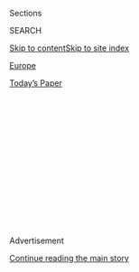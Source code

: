<div id="app">

<div>

<div>

<div>

<div class="NYTAppHideMasthead css-1q2w90k e1suatyy0">

<div class="section css-ui9rw0 e1suatyy2">

<div class="css-eph4ug er09x8g0">

<div class="css-6n7j50">

</div>

<span class="css-1dv1kvn">Sections</span>

<div class="css-10488qs">

<span class="css-1dv1kvn">SEARCH</span>

</div>

[Skip to content](#site-content)[Skip to site
index](#site-index)

</div>

<div id="masthead-section-label" class="css-1wr3we4 eaxe0e00">

[Europe](https://www.nytimes3xbfgragh.onion/section/world/europe)

</div>

<div class="css-10698na e1huz5gh0">

</div>

</div>

<div id="masthead-bar-one" class="section hasLinks css-15hmgas e1csuq9d3">

<div class="css-uqyvli e1csuq9d0">

</div>

<div class="css-1uqjmks e1csuq9d1">

</div>

<div class="css-9e9ivx">

[](https://myaccount.nytimes3xbfgragh.onion/auth/login?response_type=cookie&client_id=vi)

</div>

<div class="css-1bvtpon e1csuq9d2">

[Today’s
Paper](https://www.nytimes3xbfgragh.onion/section/todayspaper)

</div>

</div>

</div>

</div>

<div data-aria-hidden="false">

<div id="site-content" data-role="main">

<div>

<div class="css-1aor85t" style="opacity:0.000000001;z-index:-1;visibility:hidden">

<div class="css-1hqnpie">

<div class="css-epjblv">

<span class="css-17xtcya">[Europe](/section/world/europe)</span><span class="css-x15j1o">|</span><span class="css-fwqvlz">France
Brings 10 Children of French Jihadists Home From
Syria</span>

</div>

<div class="css-k008qs">

<div class="css-1iwv8en">

<span class="css-18z7m18"></span>

<div>

</div>

</div>

<span class="css-1n6z4y">https://nyti.ms/2CnIDpF</span>

<div class="css-1705lsu">

<div class="css-4xjgmj">

<div class="css-4skfbu" data-role="toolbar" data-aria-label="Social Media Share buttons, Save button, and Comments Panel with current comment count" data-testid="share-tools">

  - 
  - 
  - 
  - 
    
    <div class="css-6n7j50">
    
    </div>

  - 
  - 

</div>

</div>

</div>

</div>

</div>

</div>

<div id="NYT_TOP_BANNER_REGION" class="css-13pd83m">

</div>

<div id="top-wrapper" class="css-1sy8kpn">

<div id="top-slug" class="css-l9onyx">

Advertisement

</div>

[Continue reading the main
story](#after-top)

<div class="ad top-wrapper" style="text-align:center;height:100%;display:block;min-height:250px">

<div id="top" class="place-ad" data-position="top" data-size-key="top">

</div>

</div>

<div id="after-top">

</div>

</div>

<div>

<div id="sponsor-wrapper" class="css-1hyfx7x">

<div id="sponsor-slug" class="css-19vbshk">

Supported by

</div>

[Continue reading the main
story](#after-sponsor)

<div id="sponsor" class="ad sponsor-wrapper" style="text-align:center;height:100%;display:block">

</div>

<div id="after-sponsor">

</div>

</div>

<div class="css-186x18t">

</div>

<div class="css-1vkm6nb ehdk2mb0">

# France Brings 10 Children of French Jihadists Home From Syria

</div>

About 270 children of French citizens remain stuck in Syria, according
to rights groups, which argue that leaving them stranded in squalid
detention camps exposes them to illness and radicalization.

<div class="css-79elbk" data-testid="photoviewer-wrapper">

<div class="css-z3e15g" data-testid="photoviewer-wrapper-hidden">

</div>

<div class="css-1a48zt4 ehw59r15" data-testid="photoviewer-children">

![<span class="css-16f3y1r e13ogyst0" data-aria-hidden="true">Children
at the Kurdish-run Al Hol detention camp in northern Syria last
year.</span><span class="css-cnj6d5 e1z0qqy90" itemprop="copyrightHolder"><span class="css-1ly73wi e1tej78p0">Credit...</span><span><span>Ivor
Prickett for The New York
Times</span></span></span>](https://static01.graylady3jvrrxbe.onion/images/2020/06/22/world/22france-isis-kids/merlin_152756715_40dabb4d-a4a2-441c-beaa-d72204b57bea-articleLarge.jpg?quality=75&auto=webp&disable=upscale)

</div>

</div>

<div class="css-18e8msd">

<div class="css-vp77d3 epjyd6m0">

<div class="css-1baulvz">

By [<span class="css-1baulvz" itemprop="name">Constant
Méheut</span>](https://www.nytimes3xbfgragh.onion/by/constant-meheut)
and [<span class="css-1baulvz last-byline" itemprop="name">Ben
Hubbard</span>](https://www.nytimes3xbfgragh.onion/by/ben-hubbard)

</div>

</div>

  - June 22,
    2020

  - 
    
    <div class="css-4xjgmj">
    
    <div class="css-d8bdto" data-role="toolbar" data-aria-label="Social Media Share buttons, Save button, and Comments Panel with current comment count" data-testid="share-tools">
    
      - 
      - 
      - 
      - 
        
        <div class="css-6n7j50">
        
        </div>
    
      - 
      - 
    
    </div>
    
    </div>

</div>

</div>

<div class="section meteredContent css-1r7ky0e" name="articleBody" itemprop="articleBody">

<div class="css-1fanzo5 StoryBodyCompanionColumn">

<div class="css-53u6y8">

PARIS — France on Monday brought home 10 children of French jihadists
who had been stuck in sprawling detention camps in northeastern Syria
since at least the collapse of the Islamic State last year.

The French foreign ministry said it had decided on repatriation because
of “the situation of these particularly vulnerable young children.”
About 270 children of French citizens remain in Syria, according to
rights groups, which argue that this leaves the children at risk of
illness and radicalization.

About [900 children from Western
nations](https://www.nytimes3xbfgragh.onion/2020/05/31/world/middleeast/isis-children-syria-camps.html)
including France, Belgium, Canada and Australia are still stuck in the
camps, which sprung up to hold relatives of Islamic State fighters who
survived the battles with Kurdish-led fighters and a United States-led
military coalition aimed at destroying the so-called caliphate.

But since the jihadists [lost their final foothold in
Syria](https://www.nytimes3xbfgragh.onion/2019/03/23/world/middleeast/isis-syria-caliphate.html)
in March 2019, many Western nations have resisted calls from the
Kurdish-led forces that run the camps to repatriate their citizens,
saying they don’t want to bring home people who chose to join a
terrorist organization.

</div>

</div>

<div class="css-1fanzo5 StoryBodyCompanionColumn">

<div class="css-53u6y8">

Rights groups have pressed the governments to at least bring home their
citizens’ children, arguing that the minors did not choose to go to
Syria or, in many cases, were born there.

But only small numbers have been repatriated, many because they were
orphans or because they needed lifesaving medical care not available in
Syria.

</div>

</div>

<div class="css-79elbk" data-testid="photoviewer-wrapper">

<div class="css-z3e15g" data-testid="photoviewer-wrapper-hidden">

</div>

<div class="css-1a48zt4 ehw59r15" data-testid="photoviewer-children">

![<span class="css-16f3y1r e13ogyst0" data-aria-hidden="true">A woman
carrying an injured child in a section of the Al Hol camp where
foreigners are
held.</span><span class="css-cnj6d5 e1z0qqy90" itemprop="copyrightHolder"><span class="css-1ly73wi e1tej78p0">Credit...</span><span>Ivor
Prickett for The New York
Times</span></span>](https://static01.graylady3jvrrxbe.onion/images/2020/06/22/world/22france-isis-kids4/merlin_152756379_4c3a119c-dbb2-4f24-9799-bb4601cd5beb-articleLarge.jpg?quality=75&auto=webp&disable=upscale)

</div>

</div>

<div class="css-1fanzo5 StoryBodyCompanionColumn">

<div class="css-53u6y8">

The French foreign ministry announced the arrival of the 10 children in
a statement on Monday, saying they were handed over to judicial
authorities and were under medical supervision and being cared for by
social services.

The statement gave no further information about the children, but
lawyers representing their relatives said they included three orphans
and seven other children from two mothers who had agreed to give up
custody so their children could travel to France.

</div>

</div>

<div class="css-1fanzo5 StoryBodyCompanionColumn">

<div class="css-53u6y8">

The repatriated children included two brothers and the twin sister of
Taymia, a [7-year-old French
girl](https://www.nytimes3xbfgragh.onion/2020/05/31/world/middleeast/isis-children-syria-camps.html)
who suffered from a double heart defect and was flown to France in April
for urgent medical care after her health had deteriorated.

In a phone interview last month from [the sprawling Al Hol
camp](https://www.nytimes3xbfgragh.onion/2019/03/29/world/middleeast/isis-syria-women-children.html)
where the family was stuck in Syria, Taymia’s mother said she had grown
so worried about the potential for
[radicalization](https://www.nytimes3xbfgragh.onion/2019/09/03/world/middleeast/isis-alhol-camp-syria.html)
in the camp that she had agreed to allow all of her children to leave.

“That’s why I’m ready to separate from them and let France take them
back,” she said.

It was unclear why France brought the children home now after leaving
them behind in April, but all three arrived safely on Monday as part of
the repatriation operation, said Ludovic Rivière, the family’s lawyer.

The New York Times is not publishing Taymia’s last name, nor the names
of her mother and siblings, to protect the children’s privacy.

The four other non-orphaned children who arrived in France on Monday
were taken from a Kurdish-run detention facility, [Roj
Camp](https://www.nytimes3xbfgragh.onion/2018/07/04/world/middleeast/islamic-state-families-syria.html),
after their mother agreed to give up custody, said Jean-Charles Brisard,
the director of the Paris-based [Center for the Analysis of
Terrorism](http://cat-int.org/?lang=en). She kept her other two children
with her in the
camp.

</div>

</div>

<div class="css-79elbk" data-testid="photoviewer-wrapper">

<div class="css-z3e15g" data-testid="photoviewer-wrapper-hidden">

</div>

<div class="css-1a48zt4 ehw59r15" data-testid="photoviewer-children">

<div class="css-1xdhyk6 erfvjey0">

<span class="css-1ly73wi e1tej78p0">Image</span>

<div class="css-zjzyr8">

<div data-testid="lazyimage-container" style="height:257.77777777777777px">

</div>

</div>

</div>

<span class="css-16f3y1r e13ogyst0" data-aria-hidden="true">Children
playing at Roj Camp in
2018.</span><span class="css-cnj6d5 e1z0qqy90" itemprop="copyrightHolder"><span class="css-1ly73wi e1tej78p0">Credit...</span><span>Ivor
Prickett for The New York Times</span></span>

</div>

</div>

<div class="css-1fanzo5 StoryBodyCompanionColumn">

<div class="css-53u6y8">

“Some women at some point feel compelled to try to separate from their
children because the living conditions in the camps are too difficult,”
said Marie Dosé, a French lawyer who has campaigned for the repatriation
of all former French residents of the Islamic State.

</div>

</div>

<div class="css-1fanzo5 StoryBodyCompanionColumn">

<div class="css-53u6y8">

The French government’s actions have lagged behind its vows to
repatriate the children of its citizens stranded in Syria.

“They are children, they didn’t choose to go to these battlefields, they
didn’t choose to join the jihadists’ operations,” France’s justice
minister, Nicole Belloubet, told a French radio station on Monday,
adding that, “when conditions permit,” France
should<span class="css-8l6xbc evw5hdy0"> </span>repatriate all minors
and orphans.

But so far, the government has followed a case-by-case policy that
[prioritizes
orphans](https://www.nytimes3xbfgragh.onion/2019/03/15/world/europe/france-isis-repatriates-children.html)
and children whose mothers surrender custody. Under that policy, 18
children, including 15 orphans, had been brought home before the 10 who
arrived on Monday, leaving about 270 other French children [marooned in
dire conditions in the
camps](https://www.nytimes3xbfgragh.onion/2019/05/08/world/middleeast/isis-prisoners-children-women.html).

Countries like
[Russia](https://www.nytimes3xbfgragh.onion/2018/02/24/world/europe/chechnya-russia-isis-children-return.html),
Uzbekistan and
[Kazakhstan](https://www.nytimes3xbfgragh.onion/2019/08/10/world/europe/kazakhstan-women-islamic-state-deradicalization.html)
have each repatriated more than 100 of their citizens, many more than
Western nations.

With public opinion firmly against bringing home those who left to fight
with ISIS, France has long sought to [avoid dealing with French
jihadists](https://www.nytimes3xbfgragh.onion/2019/11/17/world/europe/turkey-isis-fighters-europe.html),
even preferring to [try dead fighters rather than the
living](https://www.nytimes3xbfgragh.onion/2020/01/26/world/europe/france-ghost-trials-isis.html).

The French authorities have made it clear that it sees adult women who
joined ISIS as “fighters” who must be tried where they committed their
alleged crimes, in Syria or Iraq, suggesting that the mothers were
unlikely to be repatriated with their
children.

</div>

</div>

<div class="css-79elbk" data-testid="photoviewer-wrapper">

<div class="css-z3e15g" data-testid="photoviewer-wrapper-hidden">

</div>

<div class="css-1a48zt4 ehw59r15" data-testid="photoviewer-children">

<div class="css-1xdhyk6 erfvjey0">

<span class="css-1ly73wi e1tej78p0">Image</span>

<div class="css-zjzyr8">

<div data-testid="lazyimage-container" style="height:257.77777777777777px">

</div>

</div>

</div>

<span class="css-16f3y1r e13ogyst0" data-aria-hidden="true">The former
wife of an ISIS fighter and her children at a rehabilitation center in
Kazakhstan, one of the leaders in repatriating women and
children.</span><span class="css-cnj6d5 e1z0qqy90" itemprop="copyrightHolder"><span class="css-1ly73wi e1tej78p0">Credit...</span><span>Tara
Todras-Whitehill for The New York Times</span></span>

</div>

</div>

<div class="css-1fanzo5 StoryBodyCompanionColumn">

<div class="css-53u6y8">

Both Mr. Rivière and Ms. Dosé, the French lawyers, said France had
initially planned to repatriate more than 10 children but that some
mothers, caught off guard by the sudden operation, had decided not to
let their children go.

</div>

</div>

<div class="css-1fanzo5 StoryBodyCompanionColumn">

<div class="css-53u6y8">

The 10 children were handed over to a delegation from the French foreign
ministry that traveled to northeastern Syria to meet with Kurdish
officials. The delegation included Éric Chevallier, a former French
ambassador to Syria, according to a [photo of the meeting posted on
Twitter](https://twitter.com/abdulkarimomar1/status/1274860769750941696)
by Abdulkarim Omar, a foreign affairs official with the Kurdish-led
administration.

It was unclear when the photo was taken, but many European officials
have cited the danger of sending diplomats into Syria as one of the
barriers to repatriation.

The grandfather of four other French children who have been in a camp in
Syria with their mother since early 2018 called the arrival of the 10
children “a glimmer of hope.”

But he said the repatriation process would remain limited as long as
France waited for mothers to give up custody of their children.

“If we want to bring the children back, it’s not by waiting for all the
women to give in one by one,” said the grandfather, who gave only his
last name, Lopez, to protect the family’s privacy.

The new repatriations followed a large screening and registration
operation by the Kurdish authorities in the foreigners’ section of Al
Hol camp, where about 10,000 women and children from countries other
than Iraq and Syria are held.

</div>

</div>

<div class="css-1fanzo5 StoryBodyCompanionColumn">

<div class="css-53u6y8">

The operation last month was intended to collect data about residents of
the camp and identify women who are still active ISIS members and might
try to escape.

Last May, the Center for the Analysis of Terrorism estimated that 13
female French jihadists — including Hayat Boumeddiene, the wife of
[Amedy
Coulibaly](https://www.nytimes3xbfgragh.onion/2015/01/11/world/europe/neighbors-say-suspect-in-french-attacks-and-his-companion-lived-quiet-lives.html),
who carried out a terror attack in Paris in January 2015 — are believed
to be on the run.

The Kurdish authorities in northeastern Syria said the screening
operation was meant to “facilitate coordination with the countries whose
nationals reside in the camp and urge them to assume their
responsibilities toward their citizens.”

The Kurdish forces have long called for the repatriation of all
foreigners, arguing that [they cannot detain them indefinitely in an
unstable
region](https://www.nytimes3xbfgragh.onion/2019/10/13/us/politics/isis-prisoners-kurds.html).

Constant Méheut reported from Paris, and Ben Hubbard from Beirut,
Lebanon.

</div>

</div>

<div>

</div>

</div>

<div>

</div>

<div>

</div>

<div>

</div>

<div>

<div id="bottom-wrapper" class="css-1ede5it">

<div id="bottom-slug" class="css-l9onyx">

Advertisement

</div>

[Continue reading the main
story](#after-bottom)

<div id="bottom" class="ad bottom-wrapper" style="text-align:center;height:100%;display:block;min-height:90px">

</div>

<div id="after-bottom">

</div>

</div>

</div>

</div>

</div>

## Site Index

<div>

</div>

## Site Information Navigation

  - [© <span>2020</span> <span>The New York Times
    Company</span>](https://help.nytimes3xbfgragh.onion/hc/en-us/articles/115014792127-Copyright-notice)

<!-- end list -->

  - [NYTCo](https://www.nytco.com/)
  - [Contact
    Us](https://help.nytimes3xbfgragh.onion/hc/en-us/articles/115015385887-Contact-Us)
  - [Work with us](https://www.nytco.com/careers/)
  - [Advertise](https://nytmediakit.com/)
  - [T Brand Studio](http://www.tbrandstudio.com/)
  - [Your Ad
    Choices](https://www.nytimes3xbfgragh.onion/privacy/cookie-policy#how-do-i-manage-trackers)
  - [Privacy](https://www.nytimes3xbfgragh.onion/privacy)
  - [Terms of
    Service](https://help.nytimes3xbfgragh.onion/hc/en-us/articles/115014893428-Terms-of-service)
  - [Terms of
    Sale](https://help.nytimes3xbfgragh.onion/hc/en-us/articles/115014893968-Terms-of-sale)
  - [Site
    Map](https://spiderbites.nytimes3xbfgragh.onion)
  - [Help](https://help.nytimes3xbfgragh.onion/hc/en-us)
  - [Subscriptions](https://www.nytimes3xbfgragh.onion/subscription?campaignId=37WXW)

</div>

</div>

</div>

</div>
